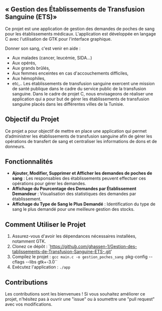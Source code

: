 
## « Gestion des Établissements de Transfusion Sanguine (ETS)»


Ce projet est une application de gestion des demandes de poches de sang pour les établissements médicaux. L'application est développée en langage C avec l'utilisation de GTK pour l'interface graphique.


Donner son sang, c&#39;est venir en aide :
- Aux malades (cancer, leucémie, SIDA...)
- Aux opérés,
- Aux grands brûlés,
- Aux femmes enceintes en cas d&#39;accouchements difficiles,
- Aux hémophiles,
- etc,..
Les établissements de transfusion sanguine exercent une mission de santé publique
dans le cadre du service public de la transfusion sanguine.
Dans le cadre de projet C, nous envisageons de réaliser une application qui a pour but
de gérer les établissements de transfusion sanguine placés dans les différentes villes de
la Tunisie.

## Objectif du Projet
Ce projet a pour objectif de mettre en place une application qui permet d’administrer les
établissements de transfusion sanguine afin de gérer les opérations de transfert de sang
et centraliser les informations de dons et de donneurs.

## Fonctionnalités

- **Ajouter, Modifier, Supprimer et Afficher les demandes de poches de sang** : Les responsables des établissements peuvent effectuer ces opérations pour gérer les demandes.
- **Affichage du Pourcentage des Demandes par Établissement Demandeur** : Visualisation des statistiques des demandes par établissement.
- **Affichage du Type de Sang le Plus Demandé** : Identification du type de sang le plus demandé pour une meilleure gestion des stocks.

## Comment Utiliser le Projet

1. Assurez-vous d'avoir les dépendances nécessaires installées, notamment GTK.
2. Clonez ce dépôt : `https://github.com/ghassen-1/Gestion-des-tablissements-de-Transfusion-Sanguine-ETS-.git'
3. Compilez le projet : `gcc main.c -o gestion_poches_sang `pkg-config --cflags --libs gtk+-3.0``
4. Exécutez l'application : `./app`

## Contributions

Les contributions sont les bienvenues ! Si vous souhaitez améliorer ce projet, n'hésitez pas à ouvrir une "issue" ou à soumettre une "pull request" avec vos modifications.



